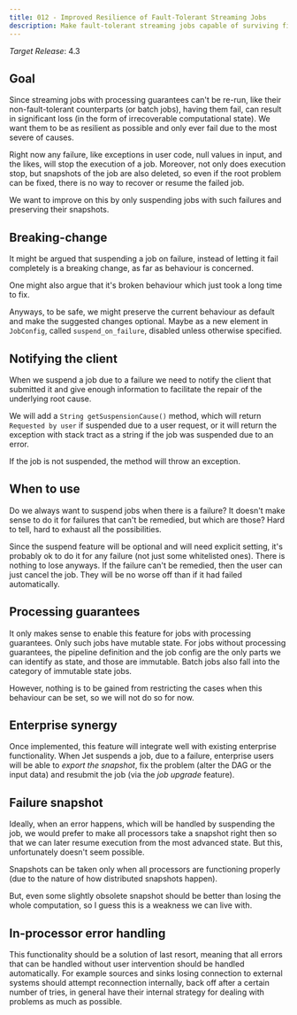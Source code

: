 ```yaml
---
title: 012 - Improved Resilience of Fault-Tolerant Streaming Jobs
description: Make fault-tolerant streaming jobs capable of surviving fixable errors.
---
```


*Target Release*: 4.3

## Goal

Since streaming jobs with processing guarantees can't be re-run, like
their non-fault-tolerant counterparts (or batch jobs), having them fail,
can result in significant loss (in the form of irrecoverable
computational state). We want them to be as resilient as possible and
only ever fail due to the most severe of causes.

Right now any failure, like exceptions in user code, null values in
input, and the likes, will stop the execution of a job. Moreover, not
only does execution stop, but snapshots of the job are also deleted, so
even if the root problem can be fixed, there is no way to recover or
resume the failed job.

We want to improve on this by only suspending jobs with such failures
and preserving their snapshots.

## Breaking-change

It might be argued that suspending a job on failure, instead of letting
it fail completely is a breaking change, as far as behaviour is
concerned.

One might also argue that it's broken behaviour which just took a long
time to fix.

Anyways, to be safe, we might preserve the current behaviour as default
and make the suggested changes optional. Maybe as a new element in
`JobConfig`, called `suspend_on_failure`, disabled unless otherwise
specified.

## Notifying the client

When we suspend a job due to a failure we need to notify the client that
submitted it and give enough information to facilitate the repair of the
underlying root cause.

We will add a `String getSuspensionCause()` method, which will return
`Requested by user` if suspended due to a user request, or it will
return the exception with stack tract as a string if the job was
suspended due to an error.

If the job is not suspended, the method will throw an exception.

## When to use

Do we always want to suspend jobs when there is a failure? It doesn't
make sense to do it for failures that can't be remedied, but which are
those? Hard to tell, hard to exhaust all the possibilities.

Since the suspend feature will be optional and will need explicit
setting, it's probably ok to do it for any failure (not just some
whitelisted ones). There is nothing to lose anyways. If the failure
can't be remedied, then the user can just cancel the job. They will be
no worse off than if it had failed automatically.

## Processing guarantees

It only makes sense to enable this feature for jobs with processing
guarantees. Only such jobs have mutable state. For jobs without
processing guarantees, the pipeline definition and the job config are
the only parts we can identify as state, and those are immutable. Batch
jobs also fall into the category of immutable state jobs.

However, nothing is to be gained from restricting the cases when this
behaviour can be set, so we will not do so for now.

## Enterprise synergy

Once implemented, this feature will integrate well with existing
enterprise functionality. When Jet suspends a job, due to a failure,
enterprise users will be able to _export the snapshot_, fix the problem
(alter the DAG or the input data) and resubmit the job (via the _job
upgrade_ feature).

## Failure snapshot

Ideally, when an error happens, which will be handled by suspending the
job, we would prefer to make all processors take a snapshot right then
so that we can later resume execution from the most advanced state. But
this, unfortunately doesn't seem possible.

Snapshots can be taken only when all processors are functioning properly
(due to the nature of how distributed snapshots happen).

But, even some slightly obsolete snapshot should be better than losing
the whole computation, so I guess this is a weakness we can live with.

## In-processor error handling

This functionality should be a solution of last resort, meaning that all
errors that can be handled without user intervention should be handled
automatically. For example sources and sinks losing connection to
external systems should attempt reconnection internally, back off after
a certain number of tries, in general have their internal strategy for
dealing with problems as much as possible.
